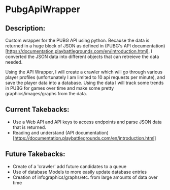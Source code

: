 # PubgApiWrapper
## Description:
Custom wrapper for the PUBG API using python. Because the data is returned in a huge block of JSON as defined in (PUBG's API documentation)[https://documentation.playbattlegrounds.com/en/introduction.html], I converted the JSON data into different objects that can retreieve the data needed.

Using the API Wrapper, I will create a crawler which will go through various player profiles (unfortunately I am limited to 10 api requests per minute), and save the player data into a database. Using the data I will track some trends in PUBG for games over time and make some pretty graphics/images/graphs from the data.

## Current Takebacks:
- Use a Web API and API keys to access endpoints and parse JSON data that is returned.
- Reading and understand (API documentation)[https://documentation.playbattlegrounds.com/en/introduction.html]

## Future Takebacks:
- Create of a 'crawler' add future candidates to a queue
- Use of database Models to more easily update database entries
- Creation of infographics/graphs/etc. from large amounts of data over time
